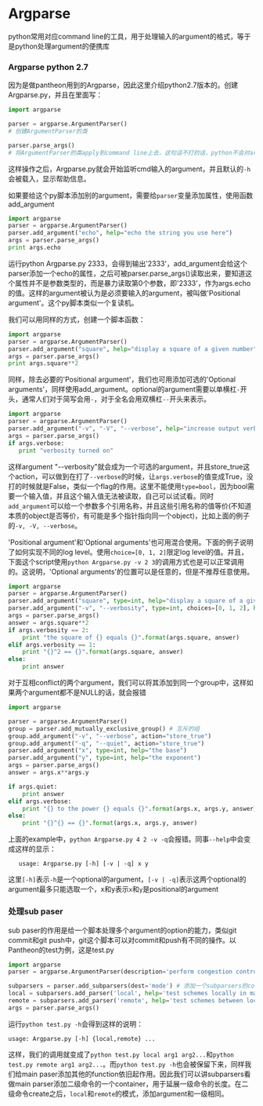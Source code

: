 # Argparse
python常用对应command line的工具，用于处理输入的argument的格式，等于是python处理argument的便携库

### Argparse python 2.7
因为是做pantheon用到的Argparse，因此这里介绍python2.7版本的。创建Argparse.py，并且在里面写：
```python
import argparse

parser = argparse.ArgumentParser() 
# 创建ArgumentParser的类

parser.parse_args() 
# 将ArgumentParser的类apply到command line上去，这句话不打的话，python不会对argument产生反应
```
这样操作之后，Argparse.py就会开始监听cmd输入的argument，并且默认的`-h`会被载入，显示帮助信息。

如果要给这个py脚本添加别的argument，需要给`parser`变量添加属性，使用函数add_argument
```python
import argparse
parser = argparse.ArgumentParser()
parser.add_argument("echo", help="echo the string you use here")
args = parser.parse_args()
print args.echo
```
运行python Argparse.py 2333，会得到输出'2333'，add_argument会给这个parser添加一个echo的属性，之后可被parser.parse_args()读取出来，要知道这个属性并不是参数类型的，而是暴力读取第0个参数，即'2333'，作为args.echo的值。这样的argument被认为是必须要输入的argument，被叫做'Positional argument'。这个py脚本类似一个复读机。

我们可以用同样的方式，创建一个脚本函数：
```python
import argparse
parser = argparse.ArgumentParser()
parser.add_argument("square", help="display a square of a given number", type=int) # 避免类型错误
args = parser.parse_args()
print args.square**2
```
同样，除去必要的'Positional argument'，我们也可用添加可选的'Optional arguments'，同样使用add_argument。optional的argument需要以单横杠`-`开头，通常人们对于简写会用`-`，对于全名会用双横杠`--`开头来表示。
```python
import argparse
parser = argparse.ArgumentParser()
parser.add_argument("-v", "-V", "--verbose", help="increase output verbosity", action="store_true")
args = parser.parse_args()
if args.verbose:
   print "verbosity turned on"
```
这样argument "--verbosity"就会成为一个可选的argument，并且store_true这个action，可以做到在打了`--verbose`的时候，让`args.verbose`的值变成True，没打的时候就是False，类似一个flag的作用。这里不能使用`type=bool`，因为bool需要一个输入值，并且这个输入值无法被读取，自己可以试试看。同时`add_argument`可以给一个参数多个引用名称，并且这些引用名称的值等价(不知道本质的object是否等价，有可能是多个指针指向同一个object)，比如上面的例子的`-v, -V, --verbose`。

'Positional argument'和'Optional arguments'也可用混合使用。下面的例子说明了如何实现不同的log level。使用`choice=[0, 1, 2]`限定log level的值。并且，下面这个script使用`python Argparse.py -v 2 3`的调用方式也是可以正常调用的。这说明，'Optional arguments'的位置可以是任意的，但是不推荐任意使用。
```python
import argparse
parser = argparse.ArgumentParser()
parser.add_argument("square", type=int, help="display a square of a given number")
parser.add_argument("-v", "--verbosity", type=int, choices=[0, 1, 2], help="increase output verbosity")
args = parser.parse_args()
answer = args.square**2
if args.verbosity == 2:
    print "the square of {} equals {}".format(args.square, answer)
elif args.verbosity == 1:
    print "{}^2 == {}".format(args.square, answer)
else:
    print answer
```
对于互相conflict的两个argument，我们可以将其添加到同一个group中，这样如果两个argument都不是NULL的话，就会报错
```python
import argparse

parser = argparse.ArgumentParser()
group = parser.add_mutually_exclusive_group() # 互斥的组
group.add_argument("-v", "--verbose", action="store_true")
group.add_argument("-q", "--quiet", action="store_true")
parser.add_argument("x", type=int, help="the base")
parser.add_argument("y", type=int, help="the exponent")
args = parser.parse_args()
answer = args.x**args.y

if args.quiet:
    print answer
elif args.verbose:
    print "{} to the power {} equals {}".format(args.x, args.y, answer)
else:
    print "{}^{} == {}".format(args.x, args.y, answer)
```
上面的example中，`python Argparse.py 4 2 -v -q`会报错。同事`--help`中会变成这样的显示：
```
   usage: Argparse.py [-h] [-v | -q] x y
```
这里`[-h]`表示`-h`是一个optional的argument，`[-v | -q]`表示这两个optional的argument最多只能选取一个，x和y表示`x`和`y`是positional的argument


### 处理sub paser
sub paser的作用是给一个脚本处理多个argument的option的能力，类似git commit和git push中，git这个脚本可以对commit和push有不同的操作。以Pantheon的test为例，这是test.py
```python
import argparse
parser = argparse.ArgumentParser(description='perform congestion control tests')

subparsers = parser.add_subparsers(dest='mode') # 添加一个subparsers的container
local = subparsers.add_parser('local', help='test schemes locally in mahimahi emulated networks') # 给这个contrainer添加一个parser，即main parser的subparser。
remote = subparsers.add_parser('remote', help='test schemes between local and remote in real-life networks') # 添加另一个subparser
args = parser.parse_args()
```
运行`python test.py -h`会得到这样的说明：
```
usage: Argparse.py [-h] {local,remote} ...
```
这样，我们的调用就变成了`python test.py local arg1 arg2...`和`python test.py remote arg1 arg2...`。而`python test.py -h`也会被保留下来，同样我们给main paser添加其他的function依旧起作用。因此我们可以讲subparsers看做main parser添加二级命令的一个container，用于延展一级命令的长度。在二级命令create之后，`local`和`remote`的模式，添加argument和一级相同。



